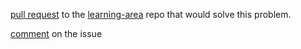 [pull request](https://github.com/mdn/learning-area/pull/787) to the [learning-area](https://github.com/mdn/learning-area) repo that would solve this problem.

[comment](https://github.com/mdn/content/issues/38530#issuecomment-2708616712) on the issue